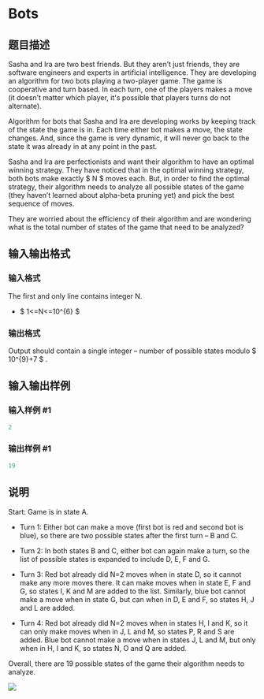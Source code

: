 # Bots

## 题目描述

Sasha and Ira are two best friends. But they aren’t just friends, they are software engineers and experts in artificial intelligence. They are developing an algorithm for two bots playing a two-player game. The game is cooperative and turn based. In each turn, one of the players makes a move (it doesn’t matter which player, it's possible that players turns do not alternate).

Algorithm for bots that Sasha and Ira are developing works by keeping track of the state the game is in. Each time either bot makes a move, the state changes. And, since the game is very dynamic, it will never go back to the state it was already in at any point in the past.

Sasha and Ira are perfectionists and want their algorithm to have an optimal winning strategy. They have noticed that in the optimal winning strategy, both bots make exactly $ N $ moves each. But, in order to find the optimal strategy, their algorithm needs to analyze all possible states of the game (they haven’t learned about alpha-beta pruning yet) and pick the best sequence of moves.

They are worried about the efficiency of their algorithm and are wondering what is the total number of states of the game that need to be analyzed?

## 输入输出格式

### 输入格式

The first and only line contains integer N.

- $ 1<=N<=10^{6} $

### 输出格式

Output should contain a single integer – number of possible states modulo $ 10^{9}+7 $ .

## 输入输出样例

### 输入样例 #1

```cpp
2

```
### 输出样例 #1

```cpp
19

```
## 说明

Start: Game is in state A.

- Turn 1: Either bot can make a move (first bot is red and second bot is blue), so there are two possible states after the first turn – B and C.

- Turn 2: In both states B and C, either bot can again make a turn, so the list of possible states is expanded to include D, E, F and G.

- Turn 3: Red bot already did N=2 moves when in state D, so it cannot make any more moves there. It can make moves when in state E, F and G, so states I, K and M are added to the list. Similarly, blue bot cannot make a move when in state G, but can when in D, E and F, so states H, J and L are added.

- Turn 4: Red bot already did N=2 moves when in states H, I and K, so it can only make moves when in J, L and M, so states P, R and S are added. Blue bot cannot make a move when in states J, L and M, but only when in H, I and K, so states N, O and Q are added.

Overall, there are 19 possible states of the game their algorithm needs to analyze.

![](https://cdn.luogu.com.cn/upload/vjudge_pic/CF575H/fe492a4b59f95857f16ee99d37e8da94ed083cf9.png)


